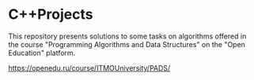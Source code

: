 # C++Projects

This repository presents solutions to some tasks on algorithms offered in the course "Programming Algorithms and Data Structures" on the "Open Education" platform.

https://openedu.ru/course/ITMOUniversity/PADS/
